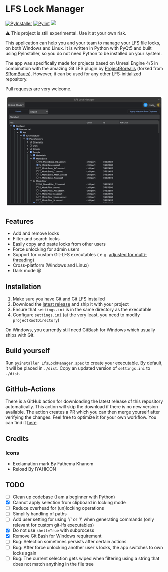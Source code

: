 # LFS Lock Manager

[![PyInstaller](https://github.com/chillpert/lfs-lock-manager/actions/workflows/build.yml/badge.svg)](https://github.com/chillpert/lfs-lock-manager/actions/workflows/build.yml)
[![Pylint](https://github.com/chillpert/lfs-lock-manager/actions/workflows/pylint.yml/badge.svg)](https://github.com/chillpert/lfs-lock-manager/actions/workflows/pylint.yml)
![](https://shields.io/github/license/chillpert/lfs-lock-manager)

⚠️ This project is still experimental. Use it at your own risk.

This application can help you and your team to manage your LFS file locks, on both Windows and Linux. It is written in
Python with PyQt5 and
built using PyInstaller, so you do not need Python to be installed on your system.

The app was specifically made for projects based on Unreal Engine 4/5 in combination with the amazing Git LFS plugin
by [ProjectBorealis](https://github.com/ProjectBorealis/UEGitPlugin) (forked
from [SRomBauts](https://github.com/SRombauts/UEGitPlugin)). However, it can be used for any other LFS-initialized
repository.

Pull requests are very welcome.

![Demo](https://github.com/chillpert/lfs-lock-manager/blob/main/demo.png)

## Features

- Add and remove locks
- Filter and search locks
- Easily copy and paste locks from other users
- Force unlocking for admin users
- Support for custom Git-LFS executables (
  e.g. [adjusted for multi-threading](https://github.com/ProjectBorealis/UEGitPlugin))
- Cross-platform (Windows and Linux)
- Dark mode 😎

## Installation

1. Make sure you have Git and Git LFS installed
2. Download the [latest release](https://github.com/chillpert/lfs-lock-manager/releases) and ship it with your project
3. Ensure that `settings.ini` is in the same directory as the executable
4. Configure `settings.ini` (at the very least, you need to modify `projectRootDirectory`)

On Windows, you currently still need GitBash for Windows which usually ships with Git.

## Build yourself

Run `pyinstaller LfsLockManager.spec` to create your executable. By default, it will be placed in `./dist`. Copy an
updated version of `settings.ini` to `./dist`.

## GitHub-Actions

There is a GitHub action for downloading the latest release of this repository automatically. This action will skip the
download if there is no new version available. The action creates a PR which you can then merge yourself after verifying
the changes. Feel free to optimize it for your own workflow. You can find
it [here](https://github.com/chillpert/lfs-lock-manager-deploy-demo).

## Credits

### Icons

- Exclamation mark By Fathema Khanom
- Reload By IYAHICON

## TODO

- [ ] Clean up codebase (I am a beginner with Python)
- [x] Cannot apply selection from clipboard in locking mode
- [ ] Reduce overhead for (un)locking operations
- [ ] Simplify handling of paths
- [ ] Add user setting for using '/' or '\\' when generating commands (only relevant for custom git-lfs executables)
- [x] Do not use `shell=True` with subprocess
- [x] Remove Git Bash for Windows requirement
- [ ] Bug: Selection sometimes persists after certain actions
- [ ] Bug: After force unlocking another user's locks, the app switches to own locks again
- [ ] Bug: The current selection gets wiped when filtering using a string that does not match anything in the file tree
